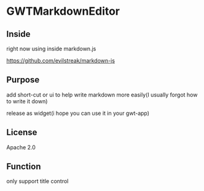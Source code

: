 GWTMarkdownEditor
=================

Inside
------
right now using inside markdown.js

https://github.com/evilstreak/markdown-js

Purpose
-------
add short-cut or ui to help write markdown more easily(I usually forgot how to write it down)

release as widget(i hope you can use it in your gwt-app)

License
-------
Apache 2.0

Function
----
only support title control